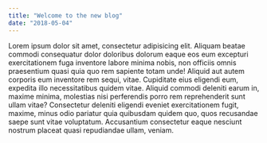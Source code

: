 ```yaml
---
title: "Welcome to the new blog"
date: "2018-05-04"
---
```


Lorem ipsum dolor sit amet, consectetur adipisicing elit. Aliquam beatae commodi consequatur dolor doloribus dolorum eaque eos eum excepturi exercitationem fuga inventore labore minima nobis, <!-- end --> non officiis omnis praesentium quasi quia quo rem sapiente totam unde! Aliquid aut autem corporis eum inventore rem sequi, vitae. Cupiditate eius eligendi eum, expedita illo necessitatibus quidem vitae. Aliquid commodi deleniti earum in, maxime minima, molestias nisi perferendis porro rem reprehenderit sunt ullam vitae? Consectetur deleniti eligendi eveniet exercitationem fugit, maxime, minus odio pariatur quia quibusdam quidem quo, quos recusandae saepe sunt vitae voluptatum. Accusantium consectetur eaque nesciunt nostrum placeat quasi repudiandae ullam, veniam.

